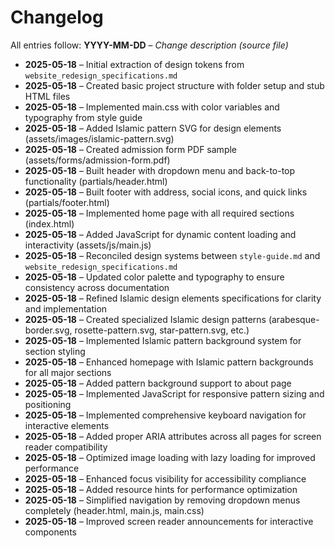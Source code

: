# Changelog

All entries follow: **YYYY-MM-DD** – _Change description (source file)_

- **2025-05-18** – Initial extraction of design tokens from `website_redesign_specifications.md`  
- **2025-05-18** – Created basic project structure with folder setup and stub HTML files
- **2025-05-18** – Implemented main.css with color variables and typography from style guide
- **2025-05-18** – Added Islamic pattern SVG for design elements (assets/images/islamic-pattern.svg)
- **2025-05-18** – Created admission form PDF sample (assets/forms/admission-form.pdf)
- **2025-05-18** – Built header with dropdown menu and back-to-top functionality (partials/header.html)
- **2025-05-18** – Built footer with address, social icons, and quick links (partials/footer.html)
- **2025-05-18** – Implemented home page with all required sections (index.html)
- **2025-05-18** – Added JavaScript for dynamic content loading and interactivity (assets/js/main.js)
- **2025-05-18** – Reconciled design systems between `style-guide.md` and `website_redesign_specifications.md`
- **2025-05-18** – Updated color palette and typography to ensure consistency across documentation
- **2025-05-18** – Refined Islamic design elements specifications for clarity and implementation
- **2025-05-18** – Created specialized Islamic design patterns (arabesque-border.svg, rosette-pattern.svg, star-pattern.svg, etc.)
- **2025-05-18** – Implemented Islamic pattern background system for section styling
- **2025-05-18** – Enhanced homepage with Islamic pattern backgrounds for all major sections
- **2025-05-18** – Added pattern background support to about page
- **2025-05-18** – Implemented JavaScript for responsive pattern sizing and positioning
- **2025-05-18** – Implemented comprehensive keyboard navigation for interactive elements 
- **2025-05-18** – Added proper ARIA attributes across all pages for screen reader compatibility
- **2025-05-18** – Optimized image loading with lazy loading for improved performance
- **2025-05-18** – Enhanced focus visibility for accessibility compliance
- **2025-05-18** – Added resource hints for performance optimization
- **2025-05-18** – Simplified navigation by removing dropdown menus completely (header.html, main.js, main.css)
- **2025-05-18** – Improved screen reader announcements for interactive components
